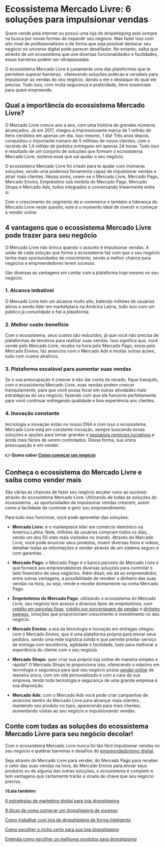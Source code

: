 # Ecossistema Mercado Livre: 6 soluções para impulsionar vendas

Quem vende pela internet ou possui uma loja de dropshipping está sempre na busca por novas formas de expandir seu negócio. Mas fazer isso com alto nível de profissionalismo e de forma que seja possível destacar seu negócio no universo digital pode parecer desafiador. No entanto, saiba que através de um ecossistema que une diversas funcionalidades e facilidades, essas barreiras podem ser ultrapassadas.

O ecossistema Mercado Livre é justamente uma das plataformas que te permitem superar barreiras,  oferecendo soluções práticas e versáteis para impulsionar as vendas do seu negócio, dando a ele o destaque do qual ele precisa. Tudo isso, com muita segurança e praticidade, itens essenciais para quem empreende.

## **Qual a importância do ecossistema Mercado Livre?**

O Mercado Livre cresce ano a ano, com uma história de grandes números alcançados. Já em 2017, chegou à impressionante marca de 1 milhão de itens vendidos em apenas um dia. Isso mesmo, 1 dia! Três anos depois, conquistou o importante número de 5 milhões de novos clientes, com o recorde de 1,4 milhão de pedidos entregues em apenas 24 horas. Tudo isso é resultado de um conjunto de soluções que formam o ecossistema Mercado Livre, sistema esse que vai ajudar o seu negócio.

O ecossistema Mercado Livre foi criado para te ajudar com inúmeras soluções, sendo uma poderosa ferramenta capaz de impulsionar vendas e atrair mais clientes. Nessa soma, unem-se o Mercado Livre, Mercado Pago, Mercado Envios, Empréstimo sob medida do Mercado Pago, Mercado Shops e Mercado Ads, todos integrados e conversando linearmente entre si.

Com o crescimento do segmento de e-commerce e também a liderança do Mercado Livre neste quesito, este é o momento ideal de investir e começar a vender online.

## **4 vantagens que o ecossistema Mercado Livre pode trazer para seu negócio**

O Mercado Livre não brinca quando o assunto é impulsionar vendas. A união de cada solução que forma o ecossistema faz com que o seu negócio tenha mais oportunidades de crescimento, sendo a melhor chance para negócios e empreendedores terem sucesso.

São diversas as vantagens em contar com a plataforma hoje mesmo no seu negócio:

### **1. Alcance imbatível**

O Mercado Livre tem um alcance muito alto, batendo milhões de usuários ativos e sendo líder em marketplace na América Latina, tudo isso com um público já consolidado e fiel à plataforma.

### **2. Melhor custo-benefício**

Com o ecossistema, seus custos são reduzidos, já que você não precisa de plataformas de terceiros para realizar suas vendas. Isso significa que, você vende pelo Mercado Livre, recebe na hora pelo Mercado Pago, envia pelo Mercado Envios, faz anúncios com o Mercado Ads e muitas outras ações, tudo com custos atrativos.

### **3. Plataforma escalável para aumentar suas vendas**

Se a sua preocupação é crescer e não dar conta do recado, fique tranquilo, com o ecossistema Mercado Livre, suas vendas podem crescer tranquilamente, para que você possa focar em outras atividades mais estratégicas do seu negócio, fazendo com que ele funcione perfeitamente para você continuar entregando qualidade e boa experiência aos clientes.

### **4. Inovação constante**

tecnologia e inovação estão no nosso DNA e com isso o ecossistema Mercado Livre está em constante inovação, sempre buscando novas soluções e opções para tornar grandes e [pequenos negócios lucrativos](https://meubolso.mercadopago.com.br/pequenos-negocios-lucrativos/) e ainda mais fáceis de serem controlados. Dessa forma, sua única preocupação é em vender.

**👉 Quero saber [Como começar um negócio](https://empreendedores.mercadopago.com.br/guia-completo-como-comecar-um-negocio)**

## **Conheça o ecossistema do Mercado Livre e saiba como vender mais**

São várias as chances de fazer seu negócio escalar rumo ao sucesso através do ecossistema Mercado Livre. Utilizando de todas as soluções do ecossistema , as oportunidades de impulsionar vendas crescem, assim como a facilidade de controlar e gerir seu empreendimento.

Para tudo isso funcionar, você pode aproveitar das soluções:

- **Mercado Livre:** é o marketplace líder em comércio eletrônico na América Latina. Nele, milhões de usuários compram todos os dias, sendo um dos 50 sites mais visitados no mundo. Através do Mercado Livre, você pode anunciar seus produtos, inserir diversas fotos e vídeos, detalhar todas as informações e vender através de um sistema seguro e com garantias.

- **Mercado Pago:** o Mercado Pago é o banco parceiro do Mercado Livre e que fornece aos empreendedores diversas soluções para controlar o lado financeiro de seus negócios. Além disso, ele dá ao empreendedor, entre outras vantagens, a possibilidade de receber o dinheiro das suas vendas na hora, ou seja, vende e recebe diretamente na conta Mercado Pago.

- **Empréstimos do Mercado Pago:** utilizando o ecossistema do Mercado Livre, seu negócio tem acesso a diversos tipos de empréstimos, com [crédito em parcelas fixas](https://empresas.mercadopago.com.br/credito-em-parcelas-fixas-emprestimo-mercado-pago), [crédito por porcentagem de vendas](https://empresas.mercadopago.com.br/emprestimo-mercado-pago-credito-por-porcentagem-de-vendas) e [dinheiro express](https://empresas.mercadopago.com.br/conheca-o-dinheiro-express-emprestimo-mercado-pago), soluções que proporcionam crescimento e investimento no seu negócio.

- **Mercado Envios:** a era da tecnologia e inovação em entregas chegou com o Mercado Envios, que é uma plataforma própria para enviar seus pedidos, sendo uma rede logística sólida e que permite prestar serviço de entrega com excelência, agilidade e facilidade, tudo para melhorar a experiência do cliente com o seu negócio.

- **Mercado Shops:** quer criar sua própria loja online de maneira simples e rápida? O Mercado Shops te proporciona isso, oferecendo o máximo em tecnologia e segurança para que seu negócio possa [vender online](https://meubolso.mercadopago.com.br/vender-online-quanto-custa-operar-um-dropshipping) de maneira única, com um site personalizado e com a cara da sua empresa, tendo toda tecnologia e segurança de uma grande empresa à sua disposição.

- **Mercado Ads:** com o Mercado Ads você pode criar campanhas de anúncios dentro do Mercado Livre para alcançar mais clientes, mantendo seu produto no topo, aparecendo para mais clientes, aumentando visitas ao seu negócio e impulsionando vendas.

## **Conte com todas as soluções do ecossistema Mercado Livre para seu negócio decolar!**

Com o ecossistema Mercado Livre nunca foi tão fácil impulsionar vendas no seu negócio e quebrar barreiras e desafios do [empreendedorismo digital](https://meubolso.mercadopago.com.br/empreendedorismo-digital-no-mercado-livre).

Seja através do Mercado Livre para vender, do Mercado Pago para receber o valor das suas vendas na hora, do Mercado Envios para enviar seus produtos ou de alguma das outras soluções, o ecossistema é completo e tem vantagens que certamente trarão a virada de chave que seu negócio precisa.

**💡Leia também:**

[6 estratégias de marketing digital para loja dropshipping](https://meubolso.mercadopago.com.br/estrategias-de-marketing-dropshipping)

[9 dicas de como começar um dropshipping de sucesso](https://meubolso.mercadopago.com.br/9-dicas-de-como-comecar-um-dropshipping-de-sucesso/)

[Como trabalhar com loja de dropshipping de forma inteligente](https://meubolso.mercadopago.com.br/como-trabalhar-com-loja-de-dropshipping-de-forma-inteligente)

[Como escolher o nicho certo para sua loja dropshipping](https://meubolso.mercadopago.com.br/como-escolher-o-nicho-certo-para-sua-loja-dropshipping)

[Entenda como escolher os melhores produtos para dropshipping](https://meubolso.mercadopago.com.br/entenda-como-escolher-os-melhores-produtos-para-dropshipping)